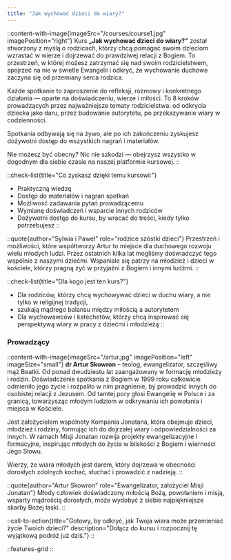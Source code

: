 ```yaml
---
title: "Jak wychować dzieci do wiary?"
---
```


::content-with-image{imageSrc="/courses/course1.jpg" imagePosition="right"}
Kurs **„Jak wychować dzieci do wiary?"** został stworzony z myślą o rodzicach, którzy chcą pomagać swoim dzieciom wzrastać w wierze i dojrzewać do prawdziwej relacji z Bogiem. To przestrzeń, w której możesz zatrzymać się nad swoim rodzicielstwem, spojrzeć na nie w świetle Ewangelii i odkryć, że wychowanie duchowe zaczyna się od przemiany serca rodzica.

Każde spotkanie to zaproszenie do refleksji, rozmowy i konkretnego działania — oparte na doświadczeniu, wierze i miłości. To 8 kroków prowadzących przez najważniejsze tematy rodzicielstwa: od odkrycia dziecka jako daru, przez budowanie autorytetu, po przekazywanie wiary w codzienności.

Spotkania odbywają się na żywo, ale po ich zakończeniu zyskujesz dożywotni dostęp do wszystkich nagrań i materiałów.

Nie możesz być obecny? Nic nie szkodzi — obejrzysz wszystko w dogodnym dla siebie czasie na naszej platformie kursowej.
::


::check-list{title="Co zyskasz dzięki temu kursowi:"}
- Praktyczną wiedzę
- Dostęp do materiałów i nagrań spotkań
- Możliwość zadawania pytań prowadzącemu
- Wymianę doświadczeń i wsparcie innych rodziców
- Dożywotni dostęp do kursu, by wracać do treści, kiedy tylko potrzebujesz
::

::quote{author="Sylwia i Paweł" role="rodzice szóstki dzieci"}
Przestrzeń i możliwości, które współtworzy Artur to miejsce dla duchowego rozwoju wielu młodych ludzi. Przez ostatnich kilka lat mogliśmy doświadczyć tego wspólnie z naszymi dziećmi. Wspaniale się patrzy na młodzież i dzieci w kościele, którzy pragną żyć w przyjaźni z Bogiem i innymi ludźmi.
::

::check-list{title="Dla kogo jest ten kurs?"}
- Dla rodziców, którzy chcą wychowywać dzieci w duchu wiary, a nie tylko w religijnej tradycji,
- szukają mądrego balansu między miłością a autorytetem
- Dla wychowawców i katechetów, którzy chcą inspirować się perspektywą wiary w pracy z dziećmi i młodzieżą
::

### Prowadzący

::content-with-image{imageSrc="/artur.jpg" imagePosition="left" imageSize="small"}
**dr Artur Skowron** – teolog, ewangelizator, szczęśliwy mąż Beatki. Od ponad dwudziestu lat zaangażowany w formację młodzieży i rodzin. Doświadczenie spotkania z Bogiem w 1999 roku całkowicie odmieniło jego życie i rozpaliło w nim pragnienie, by prowadzić innych do osobistej relacji z Jezusem. Od tamtej pory głosi Ewangelię w Polsce i za granicą, towarzysząc młodym ludziom w odkrywaniu ich powołania i miejsca w Kościele.

Jest założycielem wspólnoty Kompania Jonatana, która obejmuje dzieci, młodzież i rodziny, formując ich do dojrzałej wiary i odpowiedzialności za innych. W ramach Misji Jonatan rozwija projekty ewangelizacyjne i formacyjne, inspirując młodych do życia w bliskości z Bogiem i wierności Jego Słowu.

Wierzy, że wiara młodych jest darem, który dojrzewa w obecności dorosłych zdolnych kochać, słuchać i prowadzić z nadzieją.
::

::quote{author="Artur Skowron" role="Ewangelizator, założyciel Misji Jonatan"}
Młody człowiek doświadczony miłością Bożą, powołaniem i misją, wsparty mądrością dorosłych, może wydobyć z siebie najpiękniejsze skarby Bożej łaski.
::

::call-to-action{title="Gotowy, by odkryć, jak Twoja wiara może przemieniać życie Twoich dzieci?" description="Dołącz do kursu i rozpocznij tę wyjątkową podróż już dziś."}
::

::features-grid
::


